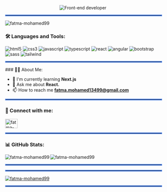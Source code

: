 <div align="center">
 <img src="https://readme-typing-svg.herokuapp.com?font=Fira+Code&weight=700&size=28&duration=3000&pause=1500&center=true&vCenter=true&width=900&height=120&color=D3D3D3&background=0D1117&lines=Hi+%F0%9F%91%8B+I'm+Fatma+Mohamed+Ali;Front-End+Developer;Graduate+of+ITI+(Egypt);Track+=>+Web+Development+using+MERN+Stack." alt="Front-end developer" />
</div>

<div align="center">
  <hr style="border: 2px solid #4B81E7; width: 100%;">
</div>

<p align="left">
 <img src="https://komarev.com/ghpvc/?username=fatma-mohamed99&label=Profile%20views&color=0e75b6&style=flat" alt="fatma-mohamed99"  /> 
</p>


### 🛠️ Languages and Tools:

<p align="left">
 <img src="https://img.shields.io/badge/-HTML5-0D1117?style=flat&logo=html5" alt="html5" />
 <img src="https://img.shields.io/badge/-CSS3-0D1117?style=flat&logo=css3" alt="css3" />
 <img src="https://img.shields.io/badge/-JavaScript-0D1117?style=flat&logo=javascript" alt="javascript" />
 <img src="https://img.shields.io/badge/-TypeScript-0D1117?style=flat&logo=typescript" alt="typescript" />
 <img src="https://img.shields.io/badge/-React-0D1117?style=flat&logo=react" alt="react" />
 <img src="https://img.shields.io/badge/-Angular-0D1117?style=flat&logo=angular" alt="angular" />
 <img src="https://img.shields.io/badge/-Bootstrap-0D1117?style=flat&logo=bootstrap" alt="bootstrap" />
 <img src="https://img.shields.io/badge/-Sass-0D1117?style=flat&logo=sass" alt="sass" />
 <img src="https://img.shields.io/badge/-Tailwind-0D1117?style=flat&logo=tailwindcss" alt="tailwind" />
</p>



<div align="center">
  <hr style="border: 2px solid #4B81E7; width: 100%;">
</div>
### 👩‍💻 About Me:

- 🌱 I'm currently learning **Next.js**
- 💬 Ask me about **React.**
- 📫 How to reach me **fatma.mohamed13499@gmail.com**

<div align="center">
  <hr style="border: 2px solid #4B81E7; width: 100%;">
</div>

### 🤝 Connect with me:

<p align="left">
 <a href="https://linkedin.com/in/fatma-mohamed-alii" target="blank">
  <img align="center" src="https://raw.githubusercontent.com/rahuldkjain/github-profile-readme-generator/master/src/images/icons/Social/linked-in-alt.svg" alt="fatma-mohamed-alii" height="30" width="40" />
 </a>
</p>



<div align="center">
  <hr style="border: 2px solid #4B81E7; width: 100%;">
</div>



### 📊 GitHub Stats:
<p>
 <img align="left" src="https://github-readme-stats.vercel.app/api?username=fatma-mohamed99&show_icons=true&locale=en&theme=dark&bg_color=0D1117" alt="fatma-mohamed99" />
</p>

<p>
 <img align="center" src="https://github-readme-stats.vercel.app/api/top-langs?username=fatma-mohamed99&show_icons=true&locale=en&layout=compact&theme=dark&bg_color=0D1117" alt="fatma-mohamed99" />
</p>




<div >
  <hr style="border: 2px solid #4B81E7; width: 100%; ">
</div>
<div >
  <hr style="border: 2px solid #4B81E7; width: 100%;">
</div>

<p align="left">
 <a href="https://github.com/ryo-ma/github-profile-trophy">
  <img src="https://github-profile-trophy.vercel.app/?username=fatma-mohamed99&theme=darkhub&column=7" alt="fatma-mohamed99" />
 </a>
</p>

<div align="center">
  <hr style="border: 2px solid #4B81E7; width: 100%;">
</div>

